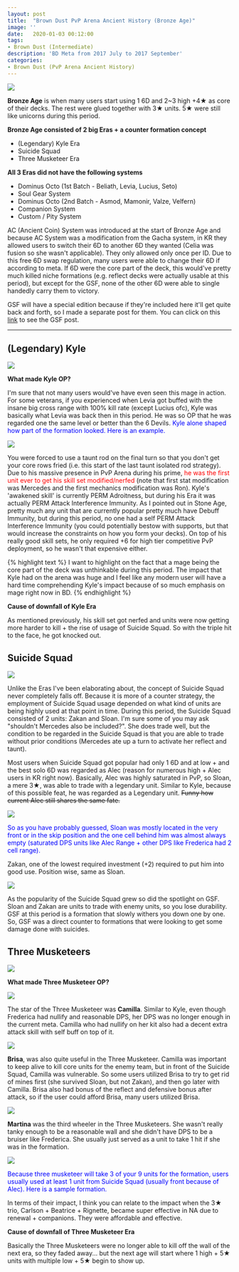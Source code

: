 ```yaml
---
layout: post
title:  "Brown Dust PvP Arena Ancient History (Bronze Age)"
image: ''
date:   2020-01-03 00:12:00
tags:
- Brown Dust (Intermediate)
description: 'BD Meta from 2017 July to 2017 September'
categories:
- Brown Dust (PvP Arena Ancient History)
---
```


<img src="../uploads/bd-pvp-arena-ancient-history-banner.png">

**Bronze Age** is when many users start using 1 6D and 2~3 high +4★ as core of their decks. The rest were glued together with 3★ units. 5★ were still like unicorns during this period.

**Bronze Age consisted of 2 big Eras + a counter formation concept**

* (Legendary) Kyle Era
* Suicide Squad
* Three Musketeer Era

**All 3 Eras did not have the following systems**

* Dominus Octo (1st Batch - Beliath, Levia, Lucius, Seto)
* Soul Gear System
* Dominus Octo (2nd Batch - Asmod, Mamonir, Valze, Velfern)
* Companion System
* Custom / Pity System

AC (Ancient Coin) System was introduced at the start of Bronze Age and because AC System was a modification from the Gacha system, in KR they allowed users to switch their 6D to another 6D they wanted (Celia was fusion so she wasn't applicable). They only allowed only once per ID. Due to this free 6D swap regulation, many users were able to change their 6D if according to meta. If 6D were the core part of the deck, this would've pretty much killed niche formations (e.g. reflect decks were actually usable at this period), but except for the GSF, none of the other 6D were able to single handedly carry them to victory.

GSF will have a special edition because if they're included here it'll get quite back and forth, so I made a separate post for them. You can click on this [link]() to see the GSF post.

---

## (Legendary) Kyle

<img src="../uploads/bd-pvp-arena-ancient-history-kyle.png">

**What made Kyle OP?**

I'm sure that not many users would've have even seen this mage in action. For some veterans, if you experienced when Levia got buffed with the insane big cross range with 100% kill rate (except Lucius ofc), Kyle was basically what Levia was back then in this period. He was so OP that he was regarded one the same level or better than the 6 Devils. <span style="color:blue">Kyle alone shaped how part of the formation looked. Here is an example.</span>

<img src="../uploads/bd-pvp-arena-ancient-history-kyle-formation.png">

You were forced to use a taunt rod on the final turn so that you don't get your core rows fried (i.e. this start of the last taunt isolated rod strategy). Due to his massive presence in PvP Arena during his prime, <span style="color:red">he was the first unit ever to get his skill set modified/nerfed</span> (note that first stat modification was Mercedes and the first mechanics modification was Ron). Kyle's 'awakened skill' is currently PERM Adroitness, but during his Era it was actually PERM Attack Interference Immunity. As I pointed out in Stone Age, pretty much any unit that are currently popular pretty much have Debuff Immunity, but during this period, no one had a self PERM Attack Interference Immunity (you could potentially bestow with supports, but that would increase the constraints on how you form your decks). On top of his really good skill sets, he only required +6 for high tier competitive PvP deployment, so he wasn't that expensive either.

{% highlight text %}
I want to highlight on the fact that a mage being the core part of the deck was unthinkable during this period. The impact that Kyle had on the arena was huge and I feel like any modern user will have a hard time comprehending Kyle's impact because of so much emphasis on mage right now in BD.
{% endhighlight %}

**Cause of downfall of Kyle Era**

As mentioned previously, his skill set got nerfed and units were now getting more harder to kill + the rise of usage of Suicide Squad. So with the triple hit to the face, he got knocked out.

## Suicide Squad

<img src="../uploads/bd-pvp-arena-ancient-history-ss.png">

Unlike the Eras I've been elaborating about, the concept of Suicide Squad never completely falls off. Because it is more of a counter strategy, the employment of Suicide Squad usage depended on what kind of units are being highly used at that point in time. During this period, the Suicide Squad consisted of 2 units: Zakan and Sloan. I'm sure some of you may ask "shouldn't Mercedes also be included?". She does trade well, but the condition to be regarded in the Suicide Squad is that you are able to trade without prior conditions (Mercedes ate up a turn to activate her reflect and taunt).

Most users when Suicide Squad got popular had only 1 6D and at low + and the best solo 6D was regarded as Alec (reason for numerous high + Alec users in KR right now). Basically, Alec was highly saturated in PvP, so Sloan, a mere 3★, was able to trade with a legendary unit. Similar to Kyle, because of this possible feat, he was regarded as a Legendary unit. ~~Funny how current Alec still shares the same fate.~~

<img src="../uploads/bd-pvp-arena-ancient-history-aleclul.gif">

<span style="color:blue">So as you have probably guessed, Sloan was mostly located in the very front or in the skip position and the one cell behind him was almost always empty (saturated DPS units like Alec Range + other DPS like Frederica had 2 cell range).

Zakan, one of the lowest required investment (+2) required to put him into good use. Position wise, same as Sloan.</span>

<img src="../uploads/bd-pvp-arena-ancient-history-suicide-formation.jpg">

As the popularity of the Suicide Squad grew so did the spotlight on GSF. Sloan and Zakan are units to trade with enemy units, so you lose durability. GSF at this period is a formation that slowly withers you down one by one. So, GSF was a direct counter to formations that were looking to get some damage done with suicides.

## Three Musketeers

<img src="../uploads/bd-pvp-arena-ancient-history-3musk-banner.jpg">

**What made Three Musketeer OP?**

<img src="../uploads/bd-pvp-arena-ancient-history-camilla.jpg">

The star of the Three Musketeer was **Camilla**. Similar to Kyle, even though Frederica had nullify and reasonable DPS, her DPS was no longer enough in the current meta. Camilla who had nullify on her kit also had a decent extra attack skill with self buff on top of it.

<img src="../uploads/bd-pvp-arena-ancient-history-brisa.jpg">

**Brisa**, was also quite useful in the Three Musketeer. Camilla was important to keep alive to kill core units for the enemy team, but in front of the Suicide Squad, Camilla was vulnerable. So some users utilized Brisa to try to get rid of mines first (she survived Sloan, but not Zakan), and then go later with Camilla. Brisa also had bonus of the reflect and defensive bonus after attack, so if the user could afford Brisa, many users utilized Brisa.

<img src="../uploads/bd-pvp-arena-ancient-history-martina.jpg">

**Martina** was the third wheeler in the Three Musketeers. She wasn't really tanky enough to be a reasonable wall and she didn't have DPS to be a bruiser like Frederica. She usually just served as a unit to take 1 hit if she was in the formation.

<img src="../uploads/bd-pvp-arena-ancient-history-jirobo.png">

<span style="color:blue">Because three musketeer will take 3 of your 9 units for the formation, users usually used at least 1 unit from Suicide Squad (usually front because of Alec). Here is a sample formation.</span>

In terms of their impact, I think you can relate to the impact when the 3★ trio, Carlson + Beatrice + Rignette, became super effective in NA due to renewal + companions. They were affordable and effective.

**Cause of downfall of Three Musketeer Era**

Basically the Three Musketeers were no longer able to kill off the wall of the next era, so they faded away... but the next age will start where 1 high + 5★ units with multiple low + 5★ begin to show up.
